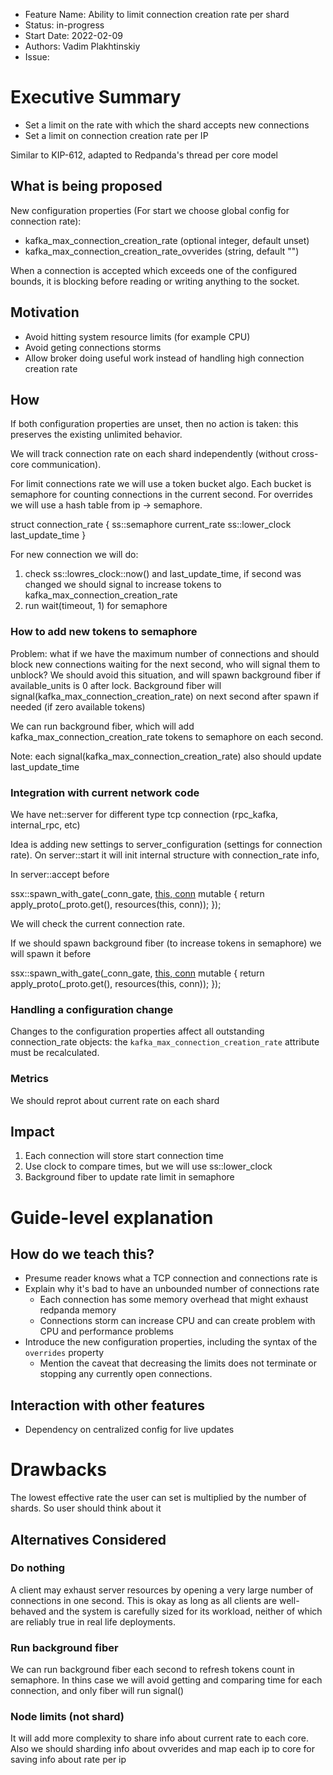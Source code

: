 - Feature Name: Ability to limit connection creation rate per shard
- Status: in-progress
- Start Date: 2022-02-09
- Authors: Vadim Plakhtinskiy
- Issue: 

# Executive Summary

- Set a limit on the rate with which the shard accepts new connections
- Set a limit on connection creation rate per IP


Similar to KIP-612, adapted to Redpanda's thread per core model

## What is being proposed

New configuration properties (For start we choose global config for connection rate):
- kafka_max_connection_creation_rate (optional integer, default unset)
- kafka_max_connection_creation_rate_ovverides (string, default "")


When a connection is accepted which exceeds one of the configured
bounds, it is blocking before reading or writing anything to the socket.


## Motivation

* Avoid hitting system resource limits (for example CPU)
* Avoid geting connections storms
* Allow broker doing useful work instead of handling high connection creation rate

## How

If both configuration properties are unset, then no action is taken: this
preserves the existing unlimited behavior.
 
We will track connection rate on each shard independently (without cross-core communication).
 
For limit connections rate we will use a token bucket algo. Each bucket is semaphore for counting connections in the current second. For overrides we will use a hash table from ip -> semaphore.
 
struct connection_rate {
   ss::semaphore current_rate
   ss::lower_clock last_update_time
}
 
For new connection we will do:
1. check ss::lowres_clock::now() and last_update_time, if second was changed we should signal to increase tokens to kafka_max_connection_creation_rate
2. run wait(timeout, 1) for semaphore

### How to add new tokens to semaphore
Problem: what if we have the maximum number of connections and should block new connections
waiting for the next second, who will signal them to unblock?
We should avoid this situation, and will spawn background fiber if available_units is 0 after lock.
Background fiber will signal(kafka_max_connection_creation_rate) on next second after spawn if needed (if zero available tokens)
 
We can run background fiber, which will add kafka_max_connection_creation_rate tokens to semaphore on each second.
 
Note: each signal(kafka_max_connection_creation_rate) also should update last_update_time

### Integration with current network code
We have net::server for different type tcp connection (rpc_kafka, internal_rpc, etc)
 
Idea is adding new settings to server_configuration (settings for connection rate).
On server::start it will init internal structure with connection_rate info,
 
In server::accept before
 
ssx::spawn_with_gate(_conn_gate, [this, conn]() mutable {
  return apply_proto(_proto.get(), resources(this, conn));
});
            
We will check the current connection rate.
 
If we should spawn background fiber (to increase tokens in semaphore) we will spawn it before
 
ssx::spawn_with_gate(_conn_gate, [this, conn]() mutable {
  return apply_proto(_proto.get(), resources(this, conn));
});

### Handling a configuration change

Changes to the configuration properties affect all outstanding
connection_rate objects: the `kafka_max_connection_creation_rate` attribute must be recalculated.

### Metrics
We should reprot about current rate on each shard

## Impact

1. Each connection will store start connection time
2. Use clock to compare times, but we will use ss::lower_clock
3. Background fiber to update rate limit in semaphore

# Guide-level explanation

## How do we teach this?
* Presume reader knows what a TCP connection and connections rate is
* Explain why it's bad to have an unbounded number of connections rate
  * Each connection has some memory overhead that might exhaust redpanda memory
  * Connections storm can increase CPU and can create problem with CPU and performance problems
* Introduce the new configuration properties, including the syntax of the
 `overrides` property
  * Mention the caveat that decreasing the limits does not terminate or stopping any
   currently open connections.


## Interaction with other features

* Dependency on centralized config for live updates

# Drawbacks

The lowest effective rate the user can set is multiplied by the number of shards.
So user should think about it

## Alternatives Considered

### Do nothing

A client may exhaust server resources by opening a very large number of
connections in one second. This is okay as long as all clients are well-behaved and the
system is carefully sized for its workload, neither of which are reliably true
in real life deployments.

### Run background fiber
We can run background fiber each second to refresh tokens count in semaphore.
In thins case we will avoid getting and comparing time for each connection,
and only fiber will run signal()

### Node limits (not shard)

It will add more complexity to share info about current rate to each core.
Also we should sharding info about ovverides and map each ip to core for saving
info about rate per ip
